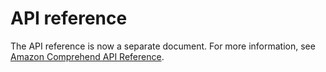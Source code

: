 # API reference<a name="api-ref"></a>

The API reference is now a separate document\. For more information, see [Amazon Comprehend API Reference](https://docs.aws.amazon.com/comprehend/latest/APIReference/welcome.html)\.